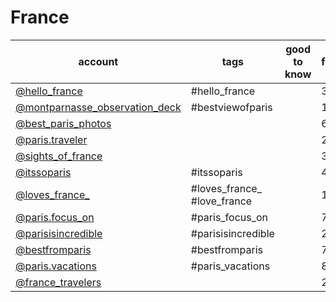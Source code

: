 # France
| account                                                                                    | tags                        | good to know | current followcount (03/2019) |
|--------------------------------------------------------------------------------------------|-----------------------------|--------------|-------------------------------|
| [@hello_france](https://www.instagram.com/hello_france/)                                   | #hello_france               |              | 365k                          |
| [@montparnasse_observation_deck](https://www.instagram.com/montparnasse_observation_deck/) | #bestviewofparis            |              | 12.6k                         |
| [@best_paris_photos](https://www.instagram.com/best_paris_photos/)                         |                             |              | 65.1k                         |
| [@paris.traveler](https://www.instagram.com/paris.traveler/)                               |                             |              | 29.7k                         |
| [@sights_of_france](https://www.instagram.com/sights_of_france/)                           |                             |              | 32.7k                         |
| [@itssoparis](https://www.instagram.com/itssoparis/)                                       | #itssoparis                 |              | 41.6k                         |
| [@loves_france_](https://www.instagram.com/loves_france_/)                                 | #loves_france_ #love_france |              | 107k                          |
| [@paris.focus_on](https://www.instagram.com/paris.focus_on/)                               | #paris_focus_on             |              | 73.5k                         |
| [@parisisincredible](https://www.instagram.com/parisisincredible/)                         | #parisisincredible          |              | 23.1k                         |
| [@bestfromparis](https://www.instagram.com/bestfromparis/)                                 | #bestfromparis              |              | 7k                            |
| [@paris.vacations](https://www.instagram.com/paris.vacations/)                             | #paris_vacations            |              | 88.2k                         |
| [@france_travelers](https://www.instagram.com/france_travelers/)                           |                             |              | 26.2k                         |
